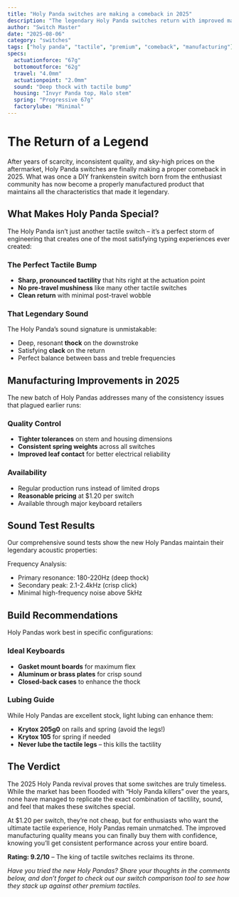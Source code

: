 ```yaml
---
title: "Holy Panda switches are making a comeback in 2025"
description: "The legendary Holy Panda switches return with improved manufacturing and consistent quality control, maintaining their status as the ultimate tactile switch."
author: "Switch Master"
date: "2025-08-06"
category: "switches"
tags: ["holy panda", "tactile", "premium", "comeback", "manufacturing"]
specs:
  actuationforce: "67g"
  bottomoutforce: "62g"
  travel: "4.0mm"
  actuationpoint: "2.0mm"
  sound: "Deep thock with tactile bump"
  housing: "Invyr Panda top, Halo stem"
  spring: "Progressive 67g"
  factorylube: "Minimal"
---
```


# The Return of a Legend
After years of scarcity, inconsistent quality, and sky-high prices on the aftermarket, Holy Panda switches are finally making a proper comeback in 2025. What was once a DIY frankenstein switch born from the enthusiast community has now become a properly manufactured product that maintains all the characteristics that made it legendary.

## What Makes Holy Panda Special?
The Holy Panda isn’t just another tactile switch – it’s a perfect storm of engineering that creates one of the most satisfying typing experiences ever created:

### The Perfect Tactile Bump

- **Sharp, pronounced tactility** that hits right at the actuation point
- **No pre-travel mushiness** like many other tactile switches
- **Clean return** with minimal post-travel wobble

### That Legendary Sound
The Holy Panda’s sound signature is unmistakable:


- Deep, resonant **thock** on the downstroke
- Satisfying **clack** on the return
- Perfect balance between bass and treble frequencies

## Manufacturing Improvements in 2025
The new batch of Holy Pandas addresses many of the consistency issues that plagued earlier runs:

### Quality Control

- **Tighter tolerances** on stem and housing dimensions
- **Consistent spring weights** across all switches
- **Improved leaf contact** for better electrical reliability

### Availability

- Regular production runs instead of limited drops
- **Reasonable pricing** at $1.20 per switch
- Available through major keyboard retailers

## Sound Test Results
Our comprehensive sound tests show the new Holy Pandas maintain their legendary acoustic properties:

Frequency Analysis:
- Primary resonance: 180-220Hz (deep thock)
- Secondary peak: 2.1-2.4kHz (crisp click)
- Minimal high-frequency noise above 5kHz
## Build Recommendations
Holy Pandas work best in specific configurations:

### Ideal Keyboards

- **Gasket mount boards** for maximum flex
- **Aluminum or brass plates** for crisp sound
- **Closed-back cases** to enhance the thock

### Lubing Guide
While Holy Pandas are excellent stock, light lubing can enhance them:


- **Krytox 205g0** on rails and spring (avoid the legs!)
- **Krytox 105** for spring if needed
- **Never lube the tactile legs** – this kills the tactility

## The Verdict
The 2025 Holy Panda revival proves that some switches are truly timeless. While the market has been flooded with “Holy Panda killers” over the years, none have managed to replicate the exact combination of tactility, sound, and feel that makes these switches special.

At $1.20 per switch, they’re not cheap, but for enthusiasts who want the ultimate tactile experience, Holy Pandas remain unmatched. The improved manufacturing quality means you can finally buy them with confidence, knowing you’ll get consistent performance across your entire board.

**Rating: 9.2/10** – The king of tactile switches reclaims its throne.


*Have you tried the new Holy Pandas? Share your thoughts in the comments below, and don’t forget to check out our switch comparison tool to see how they stack up against other premium tactiles.*